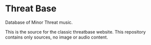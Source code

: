Threat Base
===========

Database of Minor Threat music.

This is the source for the classic threatbase website. This repository contains only
sources, no image or audio content.
